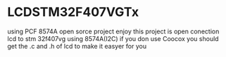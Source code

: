 # LCDSTM32F407VGTx
using PCF 8574A 
open sorce project enjoy 
this project is open  conection lcd to stm 32f407vg using 8574A(I2C)
if you don use Coocox you should  get the .c and .h of lcd to make it easyer for you 
